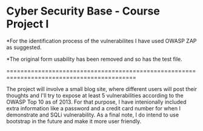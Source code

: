 
Cyber Security Base - Course Project I
======================================

*For the identification process of the vulnerabilites I have used OWASP ZAP as suggested.

*The original form usability has been removed and so has the test file.

===========================================================================================

The project will involve a small blog site, where different users will post their thoughts and I'll try to expose at least 5 vulnerabilities according to the OWASP Top 10 as of 2013. For that purpose, I have intenionally included extra information like a password and a credit card number for when I demonstrate and SQLi vulnerability.
As a final note, I do intend to use bootstrap in the future and make it more user friendly.



